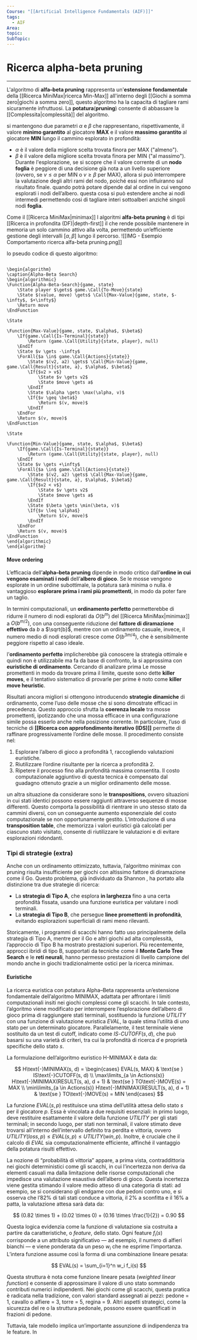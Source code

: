 ```yaml
---
Course: "[[Artificial Intelligence Fundamentals (AIF)]]"
tags:
  - AIF
Area: 
topic: 
SubTopic: 
---
```


# Ricerca alpha-beta pruning
---
L'algoritmo di **alfa–beta pruning** rappresenta un'**estensione fondamentale** della [[Ricerca MiniMax|ricerca Min-Max]] all'interno degli [[Giochi a somma zero|giochi a somma zero]], questo algoritmo ha la capacita di tagliare rami sicuramente infruttuosi. La **potatura**(**pruning**) consente di abbassare la [[Complessita|complessità]] del algoritmo.

si mantengono due parametri $\alpha$ e $\beta$ che rappresentano, rispettivamente, il valore **minimo garantito** al giocatore **MAX** e il valore **massimo garantito** al giocatore **MIN** lungo il cammino esplorato in profondità:
- $\alpha$ è il valore della migliore scelta trovata finora per MAX ("almeno").
- $\beta$ è il valore della migliore scelta trovata finora per MIN ("al massimo").
Durante l'esplorazione, se si scopre che il valore corrente di un **nodo foglia** è peggiore di una decisione già nota a un livello superiore (ovvero, se $v \leq \alpha$ per MIN o $v \geq \beta$ per MAX), allora si può interrompere la valutazione degli altri rami del nodo, poiché essi non influiranno sul risultato finale. quando potrà potare dipende dal al ordine in cui vengono esplorati i nodi dell’albero.
questa cosa si può estendere anche ai nodi intermedi permettendo cosi di tagliare interi sottoalberi anziché singoli nodi **foglia**.

Come il [[Ricerca MiniMax|minimax]] l algoritmi **alfa-beta pruning** è di tipi [[Ricerca in profondita (DF)|depth-first]] il che rende possibile mantenere in memoria un solo cammino attivo alla volta, permettendo un’efficiente gestione degli intervalli $[\alpha, \beta]$ lungo il percorso.
![[IMG - Esempio Comportamento ricerca alfa-beta pruning.png]]

lo pseudo codice di questo algoritmo:
```pseudo

\begin{algorithm}
\caption{Alpha-Beta Search}
\begin{algorithmic}
\Function{Alpha-Beta-Search}{game, state}
    \State player $\gets$ game.\Call{To-Move}{state}
    \State $(value, move) \gets$ \Call{Max-Value}{game, state, $-\infty$, $+\infty$}
    \Return move
\EndFunction

\State

\Function{Max-Value}{game, state, $\alpha$, $\beta$}
    \If{game.\Call{Is-Terminal}{state}}
        \Return (game.\Call{Utility}{state, player}, null)
    \EndIf
    \State $v \gets -\infty$
    \ForAll{$a \in$ game.\Call{Actions}{state}}
        \State $(v2, a2) \gets$ \Call{Min-Value}{game, game.\Call{Result}{state, a}, $\alpha$, $\beta$}
        \If{$v2 > v$}
            \State $v \gets v2$
            \State $move \gets a$
        \EndIf
        \State $\alpha \gets \max(\alpha, v)$
        \If{$v \geq \beta$}
            \Return $(v, move)$
        \EndIf
    \EndFor
    \Return $(v, move)$
\EndFunction

\State

\Function{Min-Value}{game, state, $\alpha$, $\beta$}
    \If{game.\Call{Is-Terminal}{state}}
        \Return (game.\Call{Utility}{state, player}, null)
    \EndIf
    \State $v \gets +\infty$
    \ForAll{$a \in$ game.\Call{Actions}{state}}
        \State $(v2, a2) \gets$ \Call{Max-Value}{game, game.\Call{Result}{state, a}, $\alpha$, $\beta$}
        \If{$v2 < v$}
            \State $v \gets v2$
            \State $move \gets a$
        \EndIf
        \State $\beta \gets \min(\beta, v)$
        \If{$v \leq \alpha$}
            \Return $(v, move)$
        \EndIf
    \EndFor
    \Return $(v, move)$
\EndFunction
\end{algorithmic}
\end{algorithm}
```
#### Move ordering
L’efficacia dell’**alpha–beta pruning** dipende in modo critico dall’**ordine in cui vengono esaminati i nodi** dell’**albero di gioco**. Se le mosse vengono esplorate in un ordine subottimale, la potatura sarà minima o nulla. è vantaggioso **esplorare prima i rami più promettenti**, in modo da poter fare un taglio.

In termini computazionali, un **ordinamento perfetto** permetterebbe di ridurre il numero di nodi esplorati da $O(b^m)$ del [[Ricerca MiniMax|minimax]] a $O(b^{m/2})$, con una conseguente riduzione del **fattore di diramazione effettivo** da $b$ a $\sqrt{b}$, mentre con un ordinamento casuale, invece, il numero medio di nodi esplorati cresce come $O(b^{3m/4})$, che è sensibilmente peggiore rispetto al caso ideale. 

l'**ordinamento perfetto** implicherebbe già conoscere la strategia ottimale e quindi non è utilizzabile ma fa da base di confronto, la si approssima con **euristiche di ordinamento**.  Cercando di analizare prima Le mosse promettenti in modo da trovare prima il limite, queste sono dette **killer moves**, e il tentativo sistematico di provarle per prime è noto come **killer move heuristic**.


Risultati ancora migliori si ottengono introducendo **strategie dinamiche** di ordinamento, come l’uso delle mosse che si sono dimostrate efficaci in precedenza. Questo approccio sfrutta la **coerenza locale** tra mosse promettenti, ipotizzando che una mossa efficace in una configurazione simile possa esserlo anche nella posizione corrente. In particolare, l’uso di tecniche di **[[Ricerca con approfondimento iterativo (IDS)]]** permette di raffinare progressivamente l’ordine delle mosse. Il procedimento consiste nel:
1. Esplorare l’albero di gioco a profondità 1, raccogliendo valutazioni euristiche.
2. Riutilizzare l’ordine risultante per la ricerca a profondità 2.
3. Ripetere il processo fino alla profondità massima consentita.
Il costo computazionale aggiuntivo di questa tecnica è compensato dal guadagno ottenuto grazie a un miglior ordinamento delle mosse. 
 
un altra situazione da considerare sono le **transpositions**, ovvero situazioni in cui stati identici possono essere raggiunti attraverso sequenze di mosse differenti. Questo comporta la possibilità di rientrare in uno stesso stato da cammini diversi, con un conseguente aumento esponenziale del costo computazionale se non opportunamente gestito. L’introduzione di una **transposition table**, che memorizza i valori euristici già calcolati per ciascuno stato visitato, consente di riutilizzare le valutazioni e di evitare esplorazioni ridondanti.


### Tipi di strategie (extra)
Anche con un ordinamento ottimizzato, tuttavia, l’algoritmo minimax con pruning risulta insufficiente per giochi con altissimo fattore di diramazione come il Go. Questo problema, già individuato da Shannon , ha portato alla distinzione tra due strategie di ricerca:
- La **strategia di Tipo A**, che esplora **in larghezza** fino a una certa profondità fissata, usando una funzione euristica per valutare i nodi terminali.
- La **strategia di Tipo B**, che persegue **linee promettenti in profondità**, evitando esplorazioni superficiali di rami meno rilevanti.

Storicamente, i programmi di scacchi hanno fatto uso principalmente della strategia di Tipo A, mentre per il Go e altri giochi ad alta complessità, l’approccio di Tipo B ha mostrato prestazioni superiori. Più recentemente, approcci ibridi di tipo B, supportati da tecniche come il **Monte Carlo Tree Search** e le **reti neurali**, hanno permesso prestazioni di livello campione del mondo anche in giochi tradizionalmente ostici per la ricerca minimax.


#### Euristiche 
La ricerca euristica con potatura Alpha–Beta rappresenta un’estensione fondamentale dell’algoritmo MINIMAX, adattata per affrontare i limiti computazionali insiti nei giochi complessi come gli scacchi. In tale contesto, l’algoritmo viene modificato per interrompere l’esplorazione dell’albero di gioco prima di raggiungere stati terminali, sostituendo la funzione $UTILITY$ con una funzione di valutazione euristica $EVAL$, la quale stima l’utilità di uno stato per un determinato giocatore. Parallelamente, il test terminale viene sostituito da un test di cutoff, indicato come $IS\text{-}CUTOFF(s, d)$, che può basarsi su una varietà di criteri, tra cui la profondità di ricerca $d$ e proprietà specifiche dello stato $s$.

La formulazione dell’algoritmo euristico H-MINIMAX è data da:

$$
H\text{-}MINIMAX(s, d) = 
\begin{cases}
EVAL(s, MAX) & \text{se } IS\text{-}CUTOFF(s, d) \\
\max\limits_{a \in Actions(s)} H\text{-}MINIMAX(RESULT(s, a), d + 1) & \text{se } TO\text{-}MOVE(s) = MAX \\
\min\limits_{a \in Actions(s)} H\text{-}MINIMAX(RESULT(s, a), d + 1) & \text{se } TO\text{-}MOVE(s) = MIN
\end{cases}
$$

La funzione $EVAL(s, p)$ restituisce una stima dell’utilità attesa dello stato $s$ per il giocatore $p$. Essa è vincolata a due requisiti essenziali: in primo luogo, deve restituire esattamente il valore della funzione $UTILITY$ per gli stati terminali; in secondo luogo, per stati non terminali, il valore stimato deve trovarsi all’interno dell’intervallo definito tra perdita e vittoria, ovvero $UTILITY(loss, p) \leq EVAL(s, p) \leq UTILITY(win, p)$. Inoltre, è cruciale che il calcolo di $EVAL$ sia computazionalmente efficiente, affinché il vantaggio della potatura risulti effettivo.

La nozione di “probabilità di vittoria” appare, a prima vista, contraddittoria nei giochi deterministici come gli scacchi, in cui l’incertezza non deriva da elementi casuali ma dalla limitazione delle risorse computazionali che impedisce una valutazione esaustiva dell’albero di gioco. Questa incertezza viene gestita stimando il valore medio atteso di una categoria di stati: ad esempio, se si considerano gli endgame con due pedoni contro uno, e si osserva che l’82% di tali stati conduce a vittoria, il 2% a sconfitta e il 16% a patta, la valutazione attesa sarà data da:

$$
(0.82 \times 1) + (0.02 \times 0) + (0.16 \times \frac{1}{2}) = 0.90
$$

Questa logica evidenzia come la funzione di valutazione sia costruita a partire da caratteristiche, o *feature*, dello stato. Ogni feature $f_i(s)$ corrisponde a un attributo significativo — ad esempio, il numero di alfieri bianchi — e viene ponderata da un peso $w_i$ che ne esprime l’importanza. L’intera funzione assume così la forma di una combinazione lineare pesata:

$$
EVAL(s) = \sum_{i=1}^n w_i f_i(s)
$$

Questa struttura è nota come funzione lineare pesata (*weighted linear function*) e consente di approssimare il valore di uno stato sommando contributi numerici indipendenti. Nei giochi come gli scacchi, questa pratica è radicata nella tradizione, con valori standard assegnati ai pezzi: pedone = 1, cavallo o alfiere = 3, torre = 5, regina = 9. Altri aspetti strategici, come la sicurezza del re o la struttura pedonale, possono essere quantificati in frazioni di pedone.

Tuttavia, tale modello implica un’importante assunzione di indipendenza tra le feature. In
